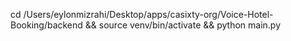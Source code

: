 cd /Users/eylonmizrahi/Desktop/apps/casixty-org/Voice-Hotel-Booking/backend && source venv/bin/activate && python main.py